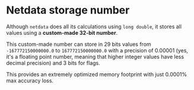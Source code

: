<!--
title: "Netdata storage number"
custom_edit_url: https://github.com/netdata/netdata/edit/master/src/libnetdata/storage_number/README.md
sidebar_label: "Storage number"
learn_status: "Published"
learn_topic_type: "Tasks"
learn_rel_path: "Developers/libnetdata"
-->

# Netdata storage number

Although `netdata` does all its calculations using `long double`, it stores all values using
a **custom-made 32-bit number**.

This custom-made number can store in 29 bits values from `-167772150000000.0` to  `167772150000000.0`
with a precision of 0.00001 (yes, it's a floating point number, meaning that higher integer values
have less decimal precision) and 3 bits for flags.

This provides an extremely optimized memory footprint with just 0.0001% max accuracy loss.



